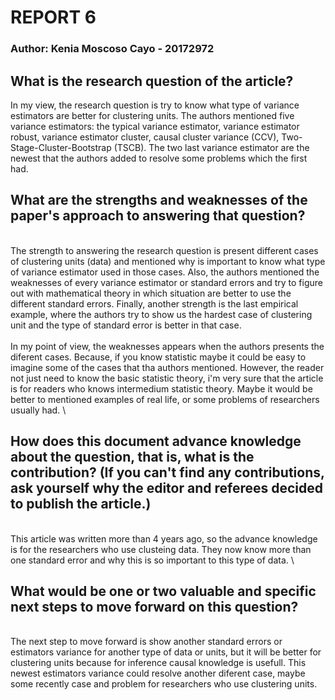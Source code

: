 # REPORT 6
### Author: Kenia Moscoso Cayo - 20172972

## What is the research question of the article? 

In my view, the research question is try to know what type of variance estimators are better for clustering units. The authors mentioned five variance estimators: the typical variance estimator, variance estimator robust, variance estimator cluster, causal cluster variance (CCV), Two-Stage-Cluster-Bootstrap (TSCB). The two last variance estimator are the newest that the authors added to resolve some problems which the first had.  

## What are the strengths and weaknesses of the paper's approach to answering that question?
\
The strength to answering the research question is present different cases of clustering units (data) and mentioned why is important to know what type of variance estimator used in those cases. Also, the authors mentioned the weaknesses of every variance estimator or standard errors and try to figure out with mathematical theory in which situation are better to use the different standard errors. Finally, another strength is the last empirical example, where the authors try to show us the hardest case of clustering unit and the type of standard error is better in that case.\
\
In my point of view, the weaknesses appears when the authors presents the diferent cases. Because, if you know statistic maybe it could be easy to imagine some of the cases that tha authors mentioned. However, the reader not just need to know the basic statistic theory, i'm very sure that the article is for readers who knows intermedium statistic theory. 
Maybe it would be better to mentioned examples of real life, or some problems of researchers usually had. 
\
## How does this document advance knowledge about the question, that is, what is the contribution? (If you can't find any contributions, ask yourself why the editor and referees decided to publish the article.)
\
This article was written more than 4 years ago, so the advance knowledge is for the researchers who use clusteing data. They now know more than one standard error and why this is so important to this type of data. 
\
## What would be one or two valuable and specific next steps to move forward on this question?
\
The next step to move forward is show another standard errors or estimators variance for another type of data or units, but it will be better for clustering units because for inference causal knowledge is usefull. This newest estimators variance could resolve another diferent case, maybe some recently case and problem for researchers who use clustering units. 